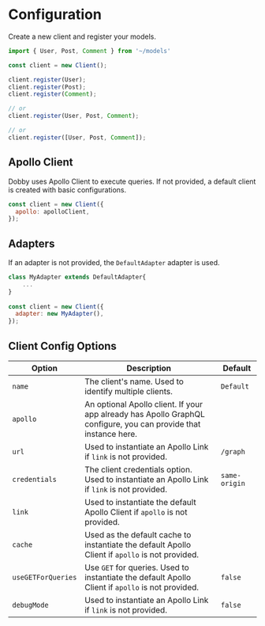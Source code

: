 # Configuration

Create a new client and register your models.

```javascript
import { User, Post, Comment } from '~/models'

const client = new Client();

client.register(User);
client.register(Post);
client.register(Comment);

// or 
client.register(User, Post, Comment);

// or 
client.register([User, Post, Comment]);
```



## Apollo Client

Dobby uses Apollo Client to execute queries. If not provided, a default client is created with basic configurations.

```javascript
const client = new Client({
  apollo: apolloClient,
});
```



## Adapters

If an adapter is not provided, the `DefaultAdapter` adapter is used. 

```javascript
class MyAdapter extends DefaultAdapter{
    ...
}
    
const client = new Client({
  adapter: new MyAdapter(),
});
```



## Client Config Options



| Option             | Description                                                  | Default       |
| ------------------ | ------------------------------------------------------------ | ------------- |
| `name`             | The client's name. Used to identify multiple clients.        | `Default`     |
| `apollo`           | An optional Apollo client. If your app already has Apollo GraphQL configure, you can provide that instance here. |               |
| `url`              | Used to instantiate an Apollo Link if `link` is not provided. | `/graph`      |
| `credentials`      | The client credentials option. Used to instantiate an Apollo Link if `link` is not provided. | `same-origin` |
| `link`             | Used to instantiate the default Apollo Client if `apollo` is not provided. |               |
| `cache`            | Used as the default cache to instantiate the default Apollo Client if `apollo` is not provided. |               |
| `useGETForQueries` | Use `GET` for queries. Used to instantiate the default Apollo Client if `apollo` is not provided. | `false`       |
| `debugMode`        | Used to instantiate an Apollo Link if `link` is not provided. | `false`       |



